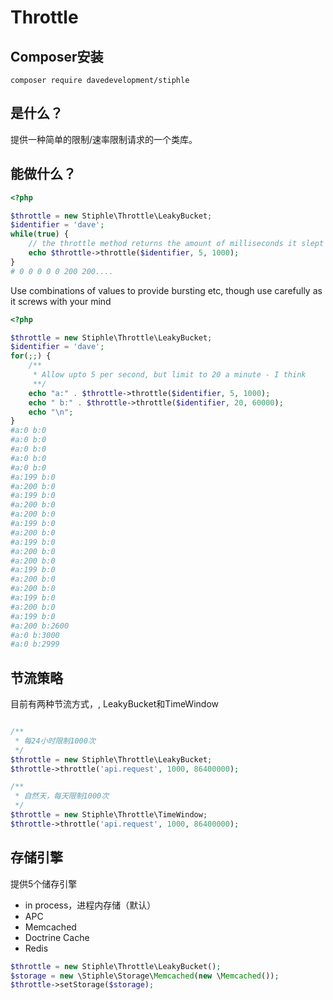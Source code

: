 Throttle
======

Composer安装
-------

```
composer require davedevelopment/stiphle
```

是什么？
-----------

提供一种简单的限制/速率限制请求的一个类库。

能做什么？
-----------------

``` php
<?php

$throttle = new Stiphle\Throttle\LeakyBucket;
$identifier = 'dave';
while(true) {
    // the throttle method returns the amount of milliseconds it slept for
    echo $throttle->throttle($identifier, 5, 1000);
}
# 0 0 0 0 0 200 200....

```

Use combinations of values to provide bursting etc, though use carefully as it
screws with your mind

``` php
<?php

$throttle = new Stiphle\Throttle\LeakyBucket;
$identifier = 'dave';
for(;;) {
    /**
     * Allow upto 5 per second, but limit to 20 a minute - I think
     **/
    echo "a:" . $throttle->throttle($identifier, 5, 1000);
    echo " b:" . $throttle->throttle($identifier, 20, 60000);
    echo "\n";
}
#a:0 b:0
#a:0 b:0
#a:0 b:0
#a:0 b:0
#a:0 b:0
#a:199 b:0
#a:200 b:0
#a:199 b:0
#a:200 b:0
#a:200 b:0
#a:199 b:0
#a:200 b:0
#a:199 b:0
#a:200 b:0
#a:200 b:0
#a:199 b:0
#a:200 b:0
#a:200 b:0
#a:199 b:0
#a:200 b:0
#a:199 b:0
#a:200 b:2600
#a:0 b:3000
#a:0 b:2999


```

节流策略
-------------------

目前有两种节流方式，, LeakyBucket和TimeWindow

``` php

/**
 * 每24小时限制1000次
 */
$throttle = new Stiphle\Throttle\LeakyBucket;
$throttle->throttle('api.request', 1000, 86400000);

/**
 * 自然天，每天限制1000次
 */
$throttle = new Stiphle\Throttle\TimeWindow;
$throttle->throttle('api.request', 1000, 86400000);

```

存储引擎
-------

提供5个储存引擎

* in process，进程内存储（默认）
* APC
* Memcached
* Doctrine Cache
* Redis

``` php
$throttle = new Stiphle\Throttle\LeakyBucket();
$storage = new \Stiphle\Storage\Memcached(new \Memcached());
$throttle->setStorage($storage);
```
